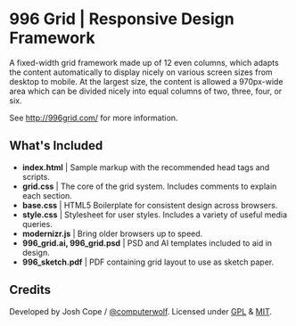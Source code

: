 # 996 Grid | Responsive Design Framework

A fixed-width grid framework made up of 12 even columns, which adapts the content automatically to display nicely on various screen sizes from desktop to mobile. At the largest size, the content is allowed a 970px-wide area which can be divided nicely into equal columns of two, three, four, or six. 

See http://996grid.com/ for more information.

## What's Included

- **index.html** | Sample markup with the recommended head tags and scripts.
- **grid.css** | The core of the grid system. Includes comments to explain each section.
- **base.css** | HTML5 Boilerplate for consistent design across browsers.
- **style.css** | Stylesheet for user styles. Includes a variety of useful media queries.
- **modernizr.js** | Bring older browsers up to speed.
- **996\_grid.ai, 996\_grid.psd** | PSD and AI templates included to aid in design.
- **996_sketch.pdf** | PDF containing grid layout to use as sketch paper.

## Credits

Developed by Josh Cope / [@computerwolf](http://twitter.com/computerwolf/). Licensed under [GPL](http://opensource.org/licenses/gpl-3.0.html) & [MIT](http://opensource.org/licenses/MIT).